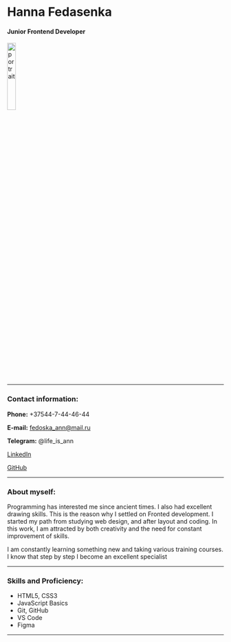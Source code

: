 # **Hanna Fedasenka**   
#### Junior Frontend Developer

<img src="https://thumb.cloud.mail.ru/weblink/thumb/xw1/PAzU/Z7WLNrrUV" alt="portrait" width = 20% />

*************

### **Contact information:**    

**Phone:** +37544-7-44-46-44

**E-mail:** fedoska_ann@mail.ru

**Telegram:** @life_is_ann

[LinkedIn](https://www.linkedin.com/in/hanna-fedasenka-792570248/)

[GitHub](https://github.com/Tirvia)     
           
*****************

### **About myself:**

Programming has interested me since ancient times. I also had excellent drawing skills. This is the reason why I settled on Fronted development. I started my path from studying web design, and after layout and coding. In this work, I am attracted by both creativity and the need for constant improvement of skills.

I am constantly learning something new and taking various training courses. I know that step by step I become an excellent specialist

********************

### **Skills and Proficiency:**

* HTML5, CSS3
* JavaScript Basics
* Git, GitHub
* VS Code
* Figma

************

